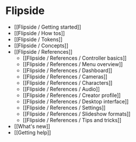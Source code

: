 # Flipside

* [[Flipside / Getting started]]
* [[Flipside / How tos]]
* [[Flipside / Tokens]]
* [[Flipside / Concepts]]
* [[Flipside / References]]
  * [[Flipside / References / Controller basics]]
  * [[Flipside / References / Menu overview]]
  * [[Flipside / References / Dashboard]]
  * [[Flipside / References / Cameras]]
  * [[Flipside / References / Characters]]
  * [[Flipside / References / Audio]]
  * [[Flipside / References / Creator profile]]
  * [[Flipside / References / Desktop interface]]
  <!-- * [[Flipside / References / Exports]] -->
  * [[Flipside / References / Settings]]
  * [[Flipside / References / Slideshow formats]]
  * [[Flipside / References / Tips and tricks]]
* [[What's new]]
* [[Getting help]]
